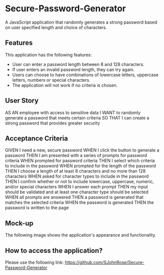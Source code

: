 # Secure-Password-Generator
A JavaScript application that randomly generates a strong password based on user specified length and choice of characters.

## Features
This application has the following features:
* User can enter a password length between 8 and 128 characters.
* If user enters an invalid password length, they can try again.
* Users can choose to have combinations of lowercase letters, uppercase letters,  numbers or special characters.
* The application will not work if no criteria is chosen.

## User Story
AS AN employee with access to sensitive data
I WANT to randomly generate a password that meets certain criteria
SO THAT I can create a strong password that provides greater security

## Acceptance Criteria
GIVEN I need a new, secure password
WHEN I click the button to generate a password
THEN I am presented with a series of prompts for password criteria
WHEN prompted for password criteria
THEN I select which criteria to include in the password
WHEN prompted for the length of the password
THEN I choose a length of at least 8 characters and no more than 128 characters
WHEN asked for character types to include in the password
THEN I confirm whether or not to include lowercase, uppercase, numeric, and/or special characters
WHEN I answer each prompt
THEN my input should be validated and at least one character type should be selected
WHEN all prompts are answered
THEN a password is generated that matches the selected criteria
WHEN the password is generated
THEN the password is written to the page


## Mock-up
The following image shows the application's appearance and functionality.


## How to access the application?
Please use the following link: https://github.com/SJohnRose/Secure-Password-Generator 
